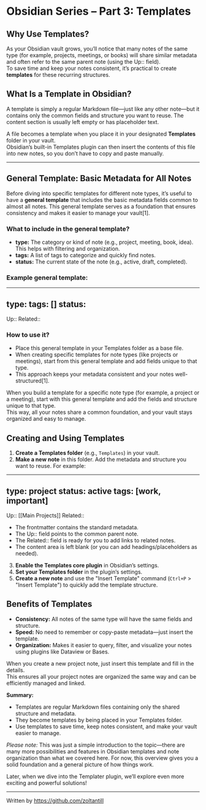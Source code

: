 # Obsidian Series – Part 3: Templates

## Why Use Templates?

As your Obsidian vault grows, you’ll notice that many notes of the same type (for example, projects, meetings, or books) will share similar metadata and often refer to the same parent note (using the Up:: field).  
To save time and keep your notes consistent, it’s practical to create **templates** for these recurring structures.

## What Is a Template in Obsidian?

A template is simply a regular Markdown file—just like any other note—but it contains only the common fields and structure you want to reuse. The content section is usually left empty or has placeholder text.

A file becomes a template when you place it in your designated **Templates** folder in your vault.  
Obsidian’s built-in Templates plugin can then insert the contents of this file into new notes, so you don’t have to copy and paste manually.

---

## General Template: Basic Metadata for All Notes

Before diving into specific templates for different note types, it’s useful to have a **general template** that includes the basic metadata fields common to almost all notes. This general template serves as a foundation that ensures consistency and makes it easier to manage your vault[1].

### What to include in the general template?
- **type:** The category or kind of note (e.g., project, meeting, book, idea). This helps with filtering and organization.
- **tags:** A list of tags to categorize and quickly find notes.
- **status:** The current state of the note (e.g., active, draft, completed).

### Example general template:

---
type: 
tags: []
status: 
---
Up:: 
Related::


### How to use it?
- Place this general template in your Templates folder as a base file.
- When creating specific templates for note types (like projects or meetings), start from this general template and add fields unique to that type.
- This approach keeps your metadata consistent and your notes well-structured[1].

When you build a template for a specific note type (for example, a project or a meeting), start with this general template and add the fields and structure unique to that type.  
This way, all your notes share a common foundation, and your vault stays organized and easy to manage.


## Creating and Using Templates

1. **Create a Templates folder** (e.g., `Templates`) in your vault.
2. **Make a new note** in this folder. Add the metadata and structure you want to reuse. For example:

---
type: project
status: active
tags: [work, important]
---
Up:: [[Main Projects]]
Related::


- The frontmatter contains the standard metadata.
- The Up:: field points to the common parent note.
- The Related:: field is ready for you to add links to related notes.
- The content area is left blank (or you can add headings/placeholders as needed).

3. **Enable the Templates core plugin** in Obsidian’s settings.
4. **Set your Templates folder** in the plugin’s settings.
5. **Create a new note** and use the "Insert Template" command (`Ctrl+P` > "Insert Template") to quickly add the template structure.


## Benefits of Templates

- **Consistency:** All notes of the same type will have the same fields and structure.
- **Speed:** No need to remember or copy-paste metadata—just insert the template.
- **Organization:** Makes it easier to query, filter, and visualize your notes using plugins like Dataview or Bases.


When you create a new project note, just insert this template and fill in the details.  
This ensures all your project notes are organized the same way and can be efficiently managed and linked.


**Summary:**  
- Templates are regular Markdown files containing only the shared structure and metadata.
- They become templates by being placed in your Templates folder.
- Use templates to save time, keep notes consistent, and make your vault easier to manage.


*Please note:* This was just a simple introduction to the topic—there are many more possibilities and features in Obsidian templates and note organization than what we covered here. For now, this overview gives you a solid foundation and a general picture of how things work. 
 
Later, when we dive into the Templater plugin, we’ll explore even more exciting and powerful solutions!

---

Written by https://github.com/zoltantill
